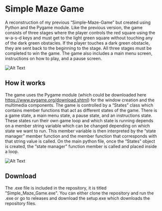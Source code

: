 # Simple Maze Game

A reconstruction of my previous “Simple-Maze-Game” but created using Python and the Pygame module. Like the previous version, the game consists of three stages where the player controls the red square using the w-a-s-d keys and must get to the light green square without touching any of the dark green obstacles. If the player touches a dark green obstacle, they are sent back to the beginning to the stage. All three stages must be completed to win the game. The game also includes a main menu screen, instructions on how to play, and a pause screen.

![Alt Text](https://media.giphy.com/media/ex1M6QkNR3QQXapoKI/giphy.gif)

## How it works

The game uses the Pygame module (which could be downloaded here https://www.pygame.org/download.shtml) for the window creation and the multimedia components. The game is controlled by a “States” class which contains member functions that act as different states of the game. There is a game state, a main menu state, a pause state, and an instructions state. These states run their own game loop and which state is running depends on a member string variable which can be changed depending on which state we want to run. This member variable is then interpreted by the “state manager” member function and the member function that corresponds with that string value is called. On the main python file, once the “States” object is created, the “state manager” function member is called and placed inside a loop. 

![Alt Text](https://media.giphy.com/media/cE5UCasOyaaHa64s8Z/giphy.gif)

## Download

The .exe file is included in the repository, it is titled "Simple_Maze_Game.exe". You can either clone the repository and run the .exe or go to releases and download the setup.exe which downloads the repository files.
